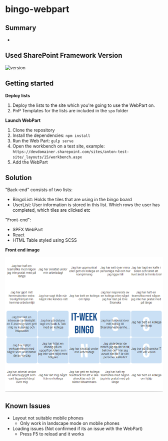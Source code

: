 # bingo-webpart

## Summary

-


## Used SharePoint Framework Version

![version](https://img.shields.io/badge/version-1.11-green.svg)


## Getting started

**Deploy lists**

1. Deploy the lists to the site which you're going to use the WebPart on.
2. PnP Templates for the lists are included in the ```spo``` folder

**Launch WebPart**

1. Clone the repository
2. Install the dependencies: ```npm install```
3. Run the Web Part: ```gulp serve```
4. Open the workbench on a test site, example: ```https://devdomainer.sharepoint.com/sites/anton-test-site/_layouts/15/workbench.aspx```
5. Add the WebPart


## Solution

"Back-end" consists of two lists:

* BingoList: Holds the tiles that are using in the bingo board
* UserList: User information is stored in this list. Which rows the user has completed, which tiles are clicked etc

"Front-end":

* SPFX WebPart
* React
* HTML Table styled using SCSS

**Front end image**

![BingoExample](./images/bingo-example.png)

## Known Issues

* Layout not suitable mobile phones
    * Only work in landscape mode on mobile phones
* Loading issues (Not confirmed if its an issue with the WebPart)
    * Press F5 to reload and it works


